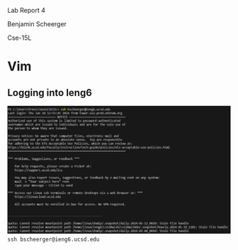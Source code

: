 Lab Report 4

Benjamin Scheerger

Cse-15L

# Vim
## Logging into Ieng6
![Image](LoginScrn.PNG)
`ssh bscheerger@ieng6.ucsd.edu`

